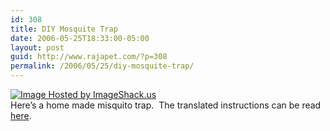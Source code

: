 ```yaml
---
id: 308
title: DIY Mosquite Trap
date: 2006-05-25T18:33:00-05:00
layout: post
guid: http://www.rajapet.com/?p=308
permalink: /2006/05/25/diy-mosquite-trap/
---
```

[<img src="https://i1.wp.com/img429.imageshack.us/img429/5712/45151675035b04997b7c46ss.jpg?w=500" alt="Image Hosted by ImageShack.us" border="0"   />](http://www.diyhappy.com/quick-and-dirty-mosquito-trap/)  
Here&#8217;s a home made misquito trap.  The translated instructions can be read [here](http://www.diyhappy.com/quick-and-dirty-mosquito-trap/).